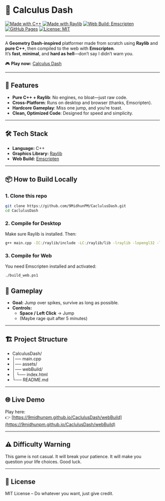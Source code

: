 # 🧮 Calculus Dash  


[![Made with C++](https://img.shields.io/badge/Made%20with-C++-blue.svg?style=for-the-badge)](https://isocpp.org/)
[![Made with Raylib](https://img.shields.io/badge/Graphics-Raylib-green.svg?style=for-the-badge)](https://www.raylib.com/)
[![Web Build: Emscripten](https://img.shields.io/badge/Build-Emscripten-orange.svg?style=for-the-badge)](https://emscripten.org/)
[![GitHub Pages](https://img.shields.io/badge/Hosted%20on-GitHub%20Pages-blueviolet.svg?style=for-the-badge)](https://pages.github.com/)
[![License: MIT](https://img.shields.io/badge/License-MIT-yellow.svg?style=for-the-badge)](LICENSE)

---

A **Geometry Dash-inspired** platformer made from scratch using **Raylib** and **pure C++**, then compiled to the web with **Emscripten**.  
It’s **fast**, **minimal**, and **hard as hell**—don’t say I didn’t warn you.  

🎮 **Play now:** [Calculus Dash](https://9midhunpm.github.io/CaclulusDash/webBuild)  

---

## 🚀 Features  
- **Pure C++ + Raylib**: No engines, no bloat—just raw code.  
- **Cross-Platform**: Runs on desktop and browser (thanks, Emscripten).  
- **Hardcore Gameplay**: Miss one jump, and you’re toast.  
- **Clean, Optimized Code**: Designed for speed and simplicity.  

---

## 🛠 Tech Stack  
- **Language:** C++  
- **Graphics Library:** [Raylib](https://www.raylib.com/)  
- **Web Build:** [Emscripten](https://emscripten.org/)  

---

## 📦 How to Build Locally  
### 1. Clone this repo  
```bash
git clone https://github.com/9MidhunPM/CaclulusDash.git
cd CaclulusDash
```
### 2. Compile for Desktop  
Make sure Raylib is installed. Then:  
```bash
g++ main.cpp -IC:/raylib/include -LC:/raylib/lib -lraylib -lopengl32 -lgdi32 -lwinmm -o main.exe; if ($?) { ./main.exe }
```
### 3. Compile for Web  
You need Emscripten installed and activated:  
```bash
./build_web.ps1
```
## 🎯 Gameplay  
- **Goal:** Jump over spikes, survive as long as possible.  
- **Controls:**  
    - **Space / Left Click** → Jump  
    - (Maybe rage quit after 5 minutes)  

---

## 🏗 Project Structure  

- CalculusDash/
- │── main.cpp
- │── assets/
- │── webBuild/
- │ └── index.html
- └── README.md


---

## 🌐 Live Demo  
Play here:  
👉 [https://9midhunpm.github.io/CaclulusDash/webBuild](https://9midhunpm.github.io/CaclulusDash/webBuild)

---

## ⚠️ Difficulty Warning  
This game is not casual. It will break your patience. It will make you question your life choices. Good luck.  

---

## 📜 License  
MIT License – Do whatever you want, just give credit.
